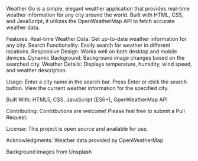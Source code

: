Weather Go is a simple, elegant weather application that provides real-time weather information for any city around the world.
Built with HTML, CSS, and JavaScript, it utilizes the OpenWeatherMap API to fetch accurate weather data.

Features:
Real-time Weather Data: Get up-to-date weather information for any city.
Search Functionality: Easily search for weather in different locations.
Responsive Design: Works well on both desktop and mobile devices.
Dynamic Background: Background image changes based on the searched city.
Weather Details: Displays temperature, humidity, wind speed, and weather description.

Usage:
Enter a city name in the search bar.
Press Enter or click the search button.
View the current weather information for the specified city.

Built With:
HTML5, CSS, JavaScript (ES6+), OpenWeatherMap API

Contributing:
Contributions are welcome! Please feel free to submit a Pull Request.

License:
This project is open source and available for use.

Acknowledgments:
Weather data provided by OpenWeatherMap

Background images from Unsplash
